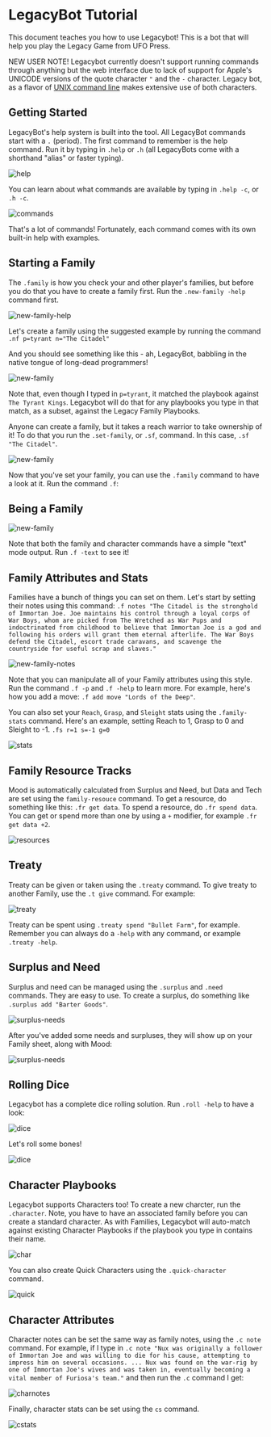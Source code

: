 # LegacyBot Tutorial 

This document teaches you how to use Legacybot! This is a bot that will help you play the Legacy Game from UFO Press. 

NEW USER NOTE! Legacybot currently doesn't support running commands through anything but the web interface due to lack of support for Apple's UNICODE versions of the quote character `"` and the `-` character. Legacy bot, as a flavor of [UNIX command line](https://en.wikipedia.org/wiki/In_the_Beginning..._Was_the_Command_Line)  makes extensive use of both characters. 

## Getting Started 

LegacyBot's help system is built into the tool. All LegacyBot commands start with a `.` (period). The first command to remember is the help command. Run it by typing in `.help` or `.h` (all LegacyBots come with a shorthand "alias" or faster typing).

![help](assets/screenshots/help.png)

You can learn about what commands are available by typing in `.help -c`, or `.h -c`. 

![commands](assets/screenshots/commands.png)

That's a lot of commands! Fortunately, each command comes with its own built-in help with examples. 

## Starting a Family 

The `.family` is how you check your and other player's families, but before you do that you have to create a family first. Run the `.new-family -help` command first.

![new-family-help](assets/screenshots/new-family-help.png)

Let's  create a family using the suggested example by running the command `.nf p=tyrant n="The Citadel"`

And you should see something like this - ah, LegacyBot, babbling in the native tongue of long-dead programmers!

![new-family](assets/screenshots/new-family.png)

Note that, even though I typed in `p=tyrant`, it matched the playbook against `The Tyrant Kings`. Legacybot will do that for any playbooks you type in that match, as a subset, against the Legacy Family Playbooks.

Anyone can create a family, but it takes a reach warrior to take ownership of it! To do that you run the `.set-family`, or `.sf`, command. In this case, `.sf "The Citadel"`.

![new-family](assets/screenshots/set-family.png)

Now that you've set your family, you can use the `.family` command to have a look at it. Run the command `.f`:

## Being a Family



![new-family](assets/screenshots/family-1.png)

Note that both the family and character commands have a simple "text" mode output. Run `.f -text` to see it!

## Family Attributes and Stats

Families have a bunch of things you can set on them. Let's start by setting their notes using this command: `.f notes "The Citadel is the stronghold of Immortan Joe. Joe maintains his control through a loyal corps of War Boys, whom are picked from The Wretched as War Pups and indoctrinated from childhood to believe that Immortan Joe is a god and following his orders will grant them eternal afterlife. The War Boys defend the Citadel, escort trade caravans, and scavenge the countryside for useful scrap and slaves."` 

![new-family-notes](assets/screenshots/family-notes.png)

Note that you can manipulate all of your Family attributes using this style. Run the command `.f -p` and `.f -help` to learn more. For example, here's how you add a move: `.f add move "Lords of the Deep"`.


You can also set your `Reach`, `Grasp`, and `Sleight` stats using the `.family-stats` command. Here's an example, setting Reach to 1, Grasp to 0 and Sleight to -1. `.fs r=1 s=-1 g=0`

![stats](assets/screenshots/stats.png)

## Family Resource Tracks
Mood is automatically calculated from Surplus and Need, but Data and Tech are set using the `family-resouce` command. To get a resource, do something like this: `.fr get data`. To spend a resource, do `.fr spend data`. You can get or spend more than one by using a `+` modifier, for example `.fr get data +2`. 

![resources](assets/screenshots/resources.png)

## Treaty

Treaty can be given or taken using the `.treaty` command. To give treaty to another Family, use the `.t give` command. For example:

![treaty](assets/screenshots/treaty1.png)

Treaty can be spent using `.treaty spend "Bullet Farm"`, for example. Remember you can always do a `-help` with any command, or example `.treaty -help`.

## Surplus and Need
Surplus and need can be managed using the `.surplus` and `.need` commands. They are easy to use. To create a surplus, do something like `.surplus add "Barter Goods"`. 

![surplus-needs](assets/screenshots/surplus-needs.png)

After you've added some needs and surpluses, they will show up on your Family sheet, along with Mood:

![surplus-needs](assets/screenshots/surplus-needs-2.png)

## Rolling Dice

Legacybot has a complete dice rolling solution. Run `.roll -help` to have a look:

![dice](assets/screenshots/dice1.png)

Let's roll some bones!

![dice](assets/screenshots/dice2.png)

## Character Playbooks

Legacybot supports Characters too! To create a new charcter, run the `.character`. Note, you have to have an associated family before you can create a standard character. As with Families, Legacybot will auto-match against existing Character Playbooks if the playbook you type in contains their name.

![char](assets/screenshots/char1.png)

You can also create Quick Characters using the `.quick-character` command.

![quick](assets/screenshots/quick.png)

## Character Attributes

Character notes can be set the same way as family notes, using the `.c note` command. For example, if I type in `.c note "Nux was originally a follower of Immortan Joe and was willing to die for his cause, attempting to impress him on several occasions. ... Nux was found on the war-rig by one of Immortan Joe's wives and was taken in, eventually becoming a vital member of Furiosa's team."` and then run the `.c` command I get:

![charnotes](assets/screenshots/charnotes.png)

Finally, character stats can be set using the `cs` command. 

![cstats](assets/screenshots/cstats.png)
























 


